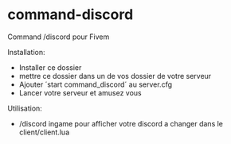 # command-discord

Command /discord pour Fivem

Installation:
- Installer ce dossier
- mettre ce dossier dans un de vos dossier de votre serveur
- Ajouter ´start command_discord´ au server.cfg
- Lancer votre serveur et amusez vous

Utilisation:
- /discord ingame pour afficher votre discord a changer dans le client/client.lua
